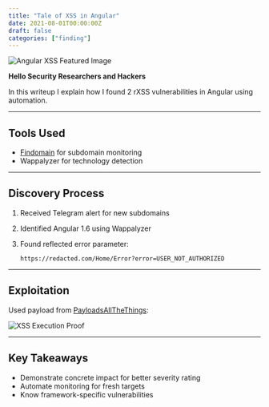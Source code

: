 ```yaml
---
title: "Tale of XSS in Angular"
date: 2021-08-01T00:00:00Z
draft: false
categories: ["finding"]
---
```


![Angular XSS Featured Image](https://cdn-images-1.medium.com/max/800/0*67LG7dce-XrL1Pdk)

**Hello Security Researchers and Hackers**

In this writeup I explain how I found 2 rXSS vulnerabilities in Angular using automation.

---

## Tools Used
- [Findomain](https://findomain.app/) for subdomain monitoring
- Wappalyzer for technology detection

---

## Discovery Process
1. Received Telegram alert for new subdomains
2. Identified Angular 1.6 using Wappalyzer
3. Found reflected error parameter:
   
   `https://redacted.com/Home/Error?error=USER_NOT_AUTHORIZED`

---

## Exploitation
Used payload from [PayloadsAllTheThings](https://github.com/swisskyrepo/PayloadsAllTheThings):

![XSS Execution Proof](https://cdn-images-1.medium.com/max/800/1*cj_dJMkwSfiThMOIRyOMMA.png)

---

## Key Takeaways
- Demonstrate concrete impact for better severity rating
- Automate monitoring for fresh targets
- Know framework-specific vulnerabilities
